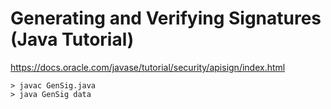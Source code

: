 # Generating and Verifying Signatures (Java Tutorial)
https://docs.oracle.com/javase/tutorial/security/apisign/index.html
```
> javac GenSig.java
> java GenSig data
```